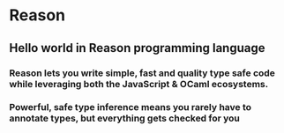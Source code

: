 # Reason
## Hello world in Reason programming language

### Reason lets you write simple, fast and quality type safe code while leveraging both the JavaScript & OCaml ecosystems.

### Powerful, safe type inference means you rarely have to annotate types, but everything gets checked for you